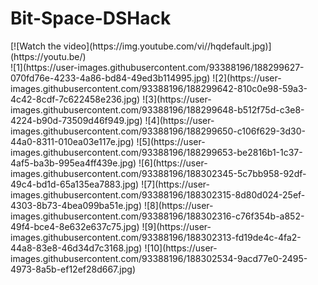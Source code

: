 # Bit-Space-DSHack
  <div>
[![Watch the video](https://img.youtube.com/vi/<CwxtDD2hx0A>/hqdefault.jpg)]
(https://youtu.be/<CwxtDD2hx0A>) 
  </div>  
![1](https://user-images.githubusercontent.com/93388196/188299627-070fd76e-4233-4a86-bd84-49ed3b114995.jpg)
![2](https://user-images.githubusercontent.com/93388196/188299642-810c0e98-59a3-4c42-8cdf-7c622458e236.jpg)
![3](https://user-images.githubusercontent.com/93388196/188299648-b512f75d-c3e8-4224-b90d-73509d46f949.jpg)
![4](https://user-images.githubusercontent.com/93388196/188299650-c106f629-3d30-44a0-8311-010ea03e117e.jpg)
![5](https://user-images.githubusercontent.com/93388196/188299653-be2816b1-1c37-4af5-ba3b-995ea4ff439e.jpg)
![6](https://user-images.githubusercontent.com/93388196/188302345-5c7bb958-92df-49c4-bd1d-65a135ea7883.jpg)
![7](https://user-images.githubusercontent.com/93388196/188302315-8d80d024-25ef-4303-8b73-4bea099ba51e.jpg)
![8](https://user-images.githubusercontent.com/93388196/188302316-c76f354b-a852-49f4-bce4-8e632e637c75.jpg)
![9](https://user-images.githubusercontent.com/93388196/188302313-fd19de4c-4fa2-44a8-83e8-46d34d7c3168.jpg)
![10](https://user-images.githubusercontent.com/93388196/188302534-9acd77e0-2495-4973-8a5b-ef12ef28d667.jpg)

